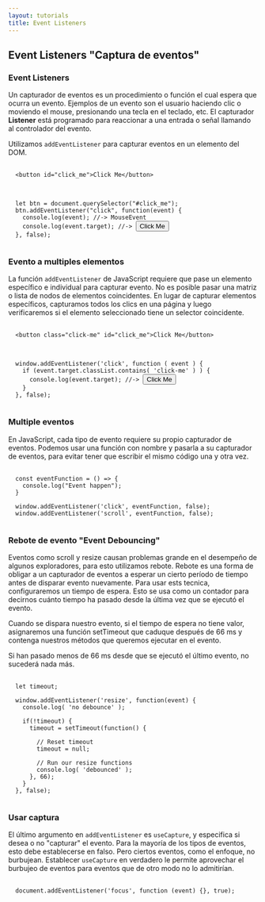 ```yaml
---
layout: tutorials
title: Event Listeners
---
```

<h2 class="tutorials-content__sub-title">Event Listeners "Captura de eventos"</h2>

<h3 class="tutorials-content__sub-title">Event Listeners</h3>

<p class="tutorials-content__text">Un capturador de eventos es un procedimiento o función el cual espera que ocurra un evento. Ejemplos de un evento son el usuario haciendo clic o moviendo el mouse, presionando una tecla en el teclado, etc. El capturador <b>Listener</b> está programado para reaccionar a una entrada o señal llamando al controlador del evento.</p>

<p class="tutorials-content__text">Utilizamos <code class="tutorials__code">addEventListener</code> para capturar eventos en un elemento del DOM.</p>

<pre>
  <code class="language-html">
  &#60;button id="click_me"&#62;Click Me&#60;/button&#62;
  </code>
</pre>

<pre>
  <code class="language-javascript">
  let btn = document.querySelector("#click_me");
  btn.addEventListener("click", function(event) {
    console.log(event); //-> MouseEvent
    console.log(event.target); //-> <button id="click_me">Click Me</button>
  }, false);
  </code>
</pre>

<h3 class="tutorials-content__sub-title">Evento a multiples elementos</h3>

<p class="tutorials-content__text">La función <code class="tutorials__code">addEventListener</code> de JavaScript requiere que pase un elemento específico e individual para capturar evento. No es posible pasar una matriz o lista de nodos de elementos coincidentes. En lugar de capturar elementos específicos, capturamos todos los clics en una página y luego verificaremos si el elemento seleccionado tiene un selector coincidente.</p>

<pre>
  <code class="language-html">
  &#60;button class="click-me" id="click_me"&#62;Click Me&#60;/button&#62;
  </code>
</pre>

<pre>
  <code class="language-javascript">
  window.addEventListener('click', function ( event ) {
    if (event.target.classList.contains( 'click-me' ) ) {
      console.log(event.target); //-> <button id="click_me">Click Me</button>
    }
  }, false);
  </code>
</pre>

<h3 class="tutorials-content__sub-title">Multiple eventos</h3>

<p class="tutorials-content__text">En JavaScript, cada tipo de evento requiere su propio capturador de eventos. Podemos usar una función con nombre y pasarla a su capturador de eventos, para evitar tener que escribir el mismo código una y otra vez.</p>

<pre>
  <code class="language-javascript">
  const eventFunction = () => {
    console.log("Event happen");
  }

  window.addEventListener('click', eventFunction, false);
  window.addEventListener('scroll', eventFunction, false);
  </code>
</pre>

<h3 class="tutorials-content__sub-title">Rebote de evento "Event Debouncing"</h3>

<p class="tutorials-content__text">Eventos como scroll y resize causan problemas grande en el desempeño de algunos exploradores, para esto utilizamos rebote. Rebote es una forma de obligar a un capturador de eventos a esperar un cierto período de tiempo antes de disparar evento nuevamente. Para usar ests tecnica, configuraremos un tiempo de espera. Esto se usa como un contador para decirnos cuánto tiempo ha pasado desde la última vez que se ejecutó el evento.</p>

<p class="tutorials-content__text">Cuando se dispara nuestro evento, si el tiempo de espera no tiene valor, asignaremos una función setTimeout que caduque después de 66 ms y contenga nuestros métodos que queremos ejecutar en el evento.</p>

<p class="tutorials-content__text">Si han pasado menos de 66 ms desde que se ejecutó el último evento, no sucederá nada más.</p>

<pre>
  <code class="language-javascript">
  let timeout;

  window.addEventListener('resize', function(event) {
    console.log( 'no debounce' );

    if(!timeout) {
      timeout = setTimeout(function() {

        // Reset timeout
        timeout = null;

        // Run our resize functions
        console.log( 'debounced' );
      }, 66);
    }
  }, false);
  </code>
</pre>

<h3 class="tutorials-content__sub-title">Usar captura</h3>

<p class="tutorials-content__text">El último argumento en <code class="tutorials__code">addEventListener</code> es <code class="tutorials__code">useCapture</code>, y especifica si desea o no "capturar" el evento. Para la mayoría de los tipos de eventos, esto debe establecerse en falso. Pero ciertos eventos, como el enfoque, no burbujean. Establecer <code class="tutorials__code">useCapture</code> en verdadero le permite aprovechar el burbujeo de eventos para eventos que de otro modo no lo admitirían.</p>

<pre>
  <code class="language-javascript">
  document.addEventListener('focus', function (event) {}, true);
  </code>
</pre>
